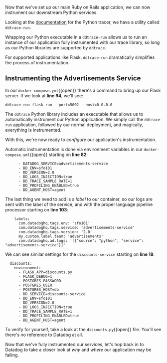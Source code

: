 Now that we've set up our main Ruby on Rails application, we can now instrument our downstream Python services.

Looking at the [documentation](https://ddtrace.readthedocs.io/en/stable/integrations.html#flask) for the Python tracer, we have a utility called `ddtrace-run`. 

Wrapping our Python executable in a `ddtrace-run` allows us to run an instance of our application fully instrumented with our trace library, so long as our Python libraries are supported by `ddtrace`.

For supported applications like Flask, `ddtrace-run` dramatically simplifies the process of instrumentation.

## Instrumenting the Advertisements Service

In our `docker-compose.yml`{{open}} there's a command to bring up our Flask server. If we look at **line 94**, we'll see:

```
ddtrace-run flask run --port=5002 --host=0.0.0.0
```

The `ddtrace` Python library includes an executable that allows us to automatically instrument our Python application. We simply call the `ddtrace-run` application, followed by our normal deployment, and magically, everything is instrumented.

With this, we're now ready to *configure* our application's instrumentation.

Automatic instrumentation is done via environment variables in our `docker-compose.yml`{{open}} starting on **line 82**:

```
      - DATADOG_SERVICE=advertisements-service
      - DD_ENV=sfo101
      - DD_VERSION=2.0
      - DD_LOGS_INJECTION=true
      - DD_TRACE_SAMPLE_RATE=1
      - DD_PROFILING_ENABLED=true
      - DD_AGENT_HOST=agent
```

The last thing we need to add is a *label* to our container, so our logs are sent with the label of the service, and with the proper language pipeline processor starting on **line 103**:

```
    labels:
      com.datadoghq.tags.env: 'sfo101'
      com.datadoghq.tags.service: 'advertisements-service'
      com.datadoghq.tags.version: '2.0'
      my.custom.label.team: 'advertisements'
      com.datadoghq.ad.logs: '[{"source": "python", "service": "advertisements-service"}]'
```

We can see similar settings for the `discounts-service` starting on **line 18**:

```
  discounts:
    environment:
      - FLASK_APP=discounts.py
      - FLASK_DEBUG=1
      - POSTGRES_PASSWORD
      - POSTGRES_USER
      - POSTGRES_HOST=db
      - DD_SERVICE=discounts-service
      - DD_ENV=sfo101
      - DD_VERSION=2.0
      - DD_LOGS_INJECTION=true
      - DD_TRACE_SAMPLE_RATE=1
      - DD_PROFILING_ENABLED=true
      - DD_AGENT_HOST=agent 
```

To verify for yourself, take a look at the `discounts.py`{{open}} file. You'll see there's no reference to Datadog at all.

Now that we've fully instrumented our services, let's hop back in to Datadog to take a closer look at *why* and *where* our application may be failing.